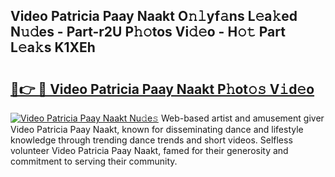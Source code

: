 ## Video Patricia Paay Naakt O𝚗𝚕yf𝚊ns L𝚎a𝚔ed N𝚞𝚍es - Part-r2U P𝚑𝚘tos Vi𝚍𝚎o - H𝚘𝚝 Part L𝚎a𝚔s K1XEh

# <h2><a href="http://kff8i5l.oniu.top/?m=Video+Patricia+Paay+Naakt">🔗👉 🔴 Video Patricia Paay Naakt P𝚑ot𝚘𝚜 V𝚒d𝚎o</a></h2>

[![Video Patricia Paay Naakt Nu𝚍e𝚜](https://i.imgur.com/0qMVB7G.gif)](http://kff8i5l.oniu.top/?m=Video+Patricia+Paay+Naakt)
Web-based artist and amusement giver Video Patricia Paay Naakt, known for disseminating dance and lifestyle knowledge through trending dance trends and short videos. Selfless volunteer Video Patricia Paay Naakt, famed for their generosity and commitment to serving their community.  

